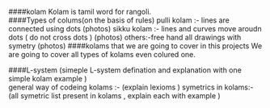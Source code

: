 ####kolam 
Kolam is tamil word for rangoli.        
####Types of colums(on the basis of rules)
pulli kolam :- lines are connected using dots
(photos)
sikku kolam :- lines and curves move aroudn dots ( do not cross dots )
(photos)
others:-free hand all drawings with symetry
(photos)
####kolams that we are going to cover in this projects
We are going to cover all types of kolams even colured one.

####L-system
  (simeple L-system defination and explanation with one simple kolam example )          
general way of codeing kolams :-
(explain lexioms )
symetrics in kolams:-(all symetric list present in kolams , explain each with example )
